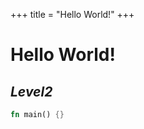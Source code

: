 +++
title = "Hello World!"
+++

# Hello World!

<CustomComponent hoge="foo"/>

## *Level2*

```rust
fn main() {}
```
